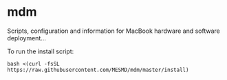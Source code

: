 # mdm
Scripts, configuration and information for MacBook hardware and software deployment...

To run the install script:

`bash <(curl -fsSL https://raw.githubusercontent.com/MESMD/mdm/master/install)`
